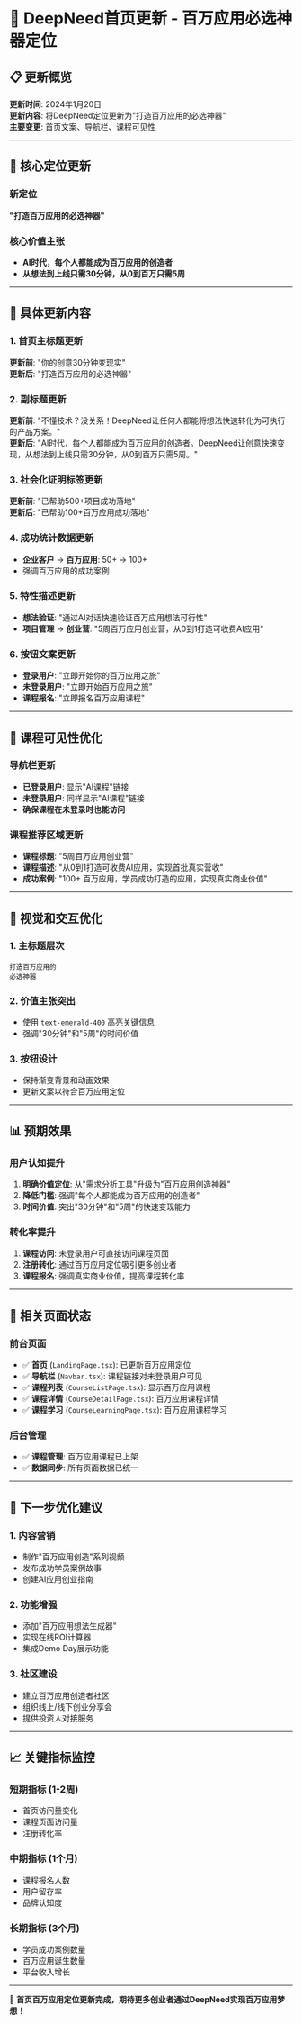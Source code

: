 # 🚀 DeepNeed首页更新 - 百万应用必选神器定位

## 📋 更新概览

**更新时间**: 2024年1月20日  
**更新内容**: 将DeepNeed定位更新为"打造百万应用的必选神器"  
**主要变更**: 首页文案、导航栏、课程可见性

---

## 🎯 核心定位更新

### 新定位
**"打造百万应用的必选神器"**

### 核心价值主张
- **AI时代，每个人都能成为百万应用的创造者**
- **从想法到上线只需30分钟，从0到百万只需5周**

---

## 📝 具体更新内容

### 1. 首页主标题更新
**更新前**: "你的创意30分钟变现实"  
**更新后**: "打造百万应用的必选神器"

### 2. 副标题更新
**更新前**: "不懂技术？没关系！DeepNeed让任何人都能将想法快速转化为可执行的产品方案。"  
**更新后**: "AI时代，每个人都能成为百万应用的创造者。DeepNeed让创意快速变现，从想法到上线只需30分钟，从0到百万只需5周。"

### 3. 社会化证明标签更新
**更新前**: "已帮助500+项目成功落地"  
**更新后**: "已帮助100+百万应用成功落地"

### 4. 成功统计数据更新
- **企业客户** → **百万应用**: 50+ → 100+
- 强调百万应用的成功案例

### 5. 特性描述更新
- **想法验证**: "通过AI对话快速验证百万应用想法可行性"
- **项目管理** → **创业营**: "5周百万应用创业营，从0到1打造可收费AI应用"

### 6. 按钮文案更新
- **登录用户**: "立即开始你的百万应用之旅"
- **未登录用户**: "立即开始百万应用之旅"
- **课程报名**: "立即报名百万应用课程"

---

## 🔗 课程可见性优化

### 导航栏更新
- **已登录用户**: 显示"AI课程"链接
- **未登录用户**: 同样显示"AI课程"链接
- **确保课程在未登录时也能访问**

### 课程推荐区域更新
- **课程标题**: "5周百万应用创业营"
- **课程描述**: "从0到1打造可收费AI应用，实现首批真实营收"
- **成功案例**: "100+ 百万应用，学员成功打造的应用，实现真实商业价值"

---

## 🎨 视觉和交互优化

### 1. 主标题层次
```
打造百万应用的
必选神器
```

### 2. 价值主张突出
- 使用 `text-emerald-400` 高亮关键信息
- 强调"30分钟"和"5周"的时间价值

### 3. 按钮设计
- 保持渐变背景和动画效果
- 更新文案以符合百万应用定位

---

## 📊 预期效果

### 用户认知提升
1. **明确价值定位**: 从"需求分析工具"升级为"百万应用创造神器"
2. **降低门槛**: 强调"每个人都能成为百万应用的创造者"
3. **时间价值**: 突出"30分钟"和"5周"的快速变现能力

### 转化率提升
1. **课程访问**: 未登录用户可直接访问课程页面
2. **注册转化**: 通过百万应用定位吸引更多创业者
3. **课程报名**: 强调真实商业价值，提高课程转化率

---

## 🔗 相关页面状态

### 前台页面
- ✅ **首页** (`LandingPage.tsx`): 已更新百万应用定位
- ✅ **导航栏** (`Navbar.tsx`): 课程链接对未登录用户可见
- ✅ **课程列表** (`CourseListPage.tsx`): 显示百万应用课程
- ✅ **课程详情** (`CourseDetailPage.tsx`): 百万应用课程详情
- ✅ **课程学习** (`CourseLearningPage.tsx`): 百万应用课程学习

### 后台管理
- ✅ **课程管理**: 百万应用课程已上架
- ✅ **数据同步**: 所有页面数据已统一

---

## 🚀 下一步优化建议

### 1. 内容营销
- 制作"百万应用创造"系列视频
- 发布成功学员案例故事
- 创建AI应用创业指南

### 2. 功能增强
- 添加"百万应用想法生成器"
- 实现在线ROI计算器
- 集成Demo Day展示功能

### 3. 社区建设
- 建立百万应用创造者社区
- 组织线上/线下创业分享会
- 提供投资人对接服务

---

## 📈 关键指标监控

### 短期指标 (1-2周)
- 首页访问量变化
- 课程页面访问量
- 注册转化率

### 中期指标 (1个月)
- 课程报名人数
- 用户留存率
- 品牌认知度

### 长期指标 (3个月)
- 学员成功案例数量
- 百万应用诞生数量
- 平台收入增长

---

**🎉 首页百万应用定位更新完成，期待更多创业者通过DeepNeed实现百万应用梦想！** 